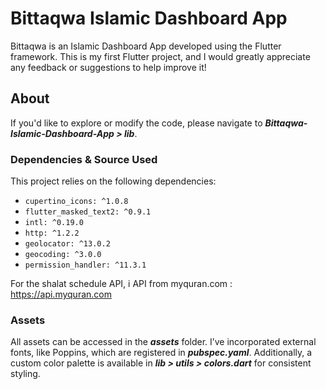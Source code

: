 # Bittaqwa Islamic Dashboard App

Bittaqwa is an Islamic Dashboard App developed using the Flutter framework. This is my first Flutter project, and I would greatly appreciate any feedback or suggestions to help improve it!

## About
If you'd like to explore or modify the code, please navigate to **_Bittaqwa-Islamic-Dashboard-App > lib_**.

### Dependencies & Source Used

This project relies on the following dependencies:
- `cupertino_icons: ^1.0.8`
- `flutter_masked_text2: ^0.9.1`
- `intl: ^0.19.0`
- `http: ^1.2.2`
- `geolocator: ^13.0.2`
- `geocoding: ^3.0.0`
- `permission_handler: ^11.3.1`

For the shalat schedule API, i API from myquran.com :
https://api.myquran.com


### Assets
All assets can be accessed in the **_assets_** folder. I’ve incorporated external fonts, like Poppins, which are registered in **_pubspec.yaml_**. Additionally, a custom color palette is available in **_lib > utils > colors.dart_** for consistent styling.
